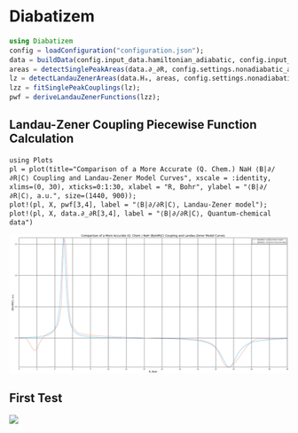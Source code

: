 # Diabatizem

```Julia
using Diabatizem
config = loadConfiguration("configuration.json");
data = buildData(config.input_data.hamiltonian_adiabatic, config.input_data.coupling_∂_∂R_adiabatic, config.settings.interpolation);
areas = detectSinglePeakAreas(data.∂_∂R, config.settings.nonadiabatic_areas, 40.0);
lz = detectLandauZenerAreas(data.Hₐ, areas, config.settings.nonadiabatic_areas, 40.0);
lzz = fitSinglePeakCouplings(lz);
pwf = deriveLandauZenerFunctions(lzz);
```

## Landau-Zener Coupling Piecewise Function Calculation
```
using Plots
pl = plot(title="Comparison of a More Accurate (Q. Chem.) NaH ⟨B|∂/∂R|C⟩ Coupling and Landau-Zener Model Curves", xscale = :identity, xlims=(0, 30), xticks=0:1:30, xlabel = "R, Bohr", ylabel = "⟨B|∂/∂R|C⟩, a.u.", size=(1440, 900));
plot!(pl, X, pwf[3,4], label = "⟨B|∂/∂R|C⟩, Landau-Zener model");
plot!(pl, X, data.∂_∂R[3,4], label = "⟨B|∂/∂R|C⟩, Quantum-chemical data")
```
![Comparison of a More Accurate (Q. Chem.) NaH ⟨B|∂/∂R|C⟩ Coupling and Landau-Zener Model Curves](doc/ddrBC_NaH_comparison.png?raw=true "Comparison of a More Accurate (Q. Chem.) NaH ⟨B|∂/∂R|C⟩ Coupling and Landau-Zener Model Curves")

## First Test
![](doc/Uᴰ_NaH_V1_V2_V3_V4_pure_Landau_Zener.png)

